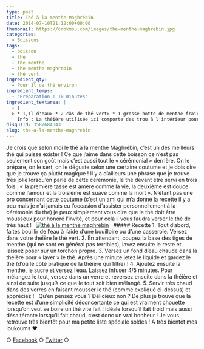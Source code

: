 ```yaml
---
type: post
title: Thé à la menthe Maghrébin
date: 2014-07-10T21:12:00+00:00
thumbnail: https://crokmou.com/images/the-menthe-maghrebin.jpg
categories: 
  - Boissons
tags: 
  - boisson
  - thé
  - the menthe
  - the menthe maghrebin
  - thé vert
ingredient_qty: 
  - Pour 1l de thé environ
ingredient_temps: 
  - 'Préparation : 10 minutes'
ingredient_textarea: |
  - |
  > * 1,1l d'eau> * 2 càs de thé vert> * 1 grosse botte de menthe fraîche> * 80/100g de sucre environ (il vaut mieux en mettre moins au départ que de se retrouver avec une boisson imbuvable)
    Info : La théière utilisée ici comporte des trou à l'intérieur pour filtrer, si vous n'en avez pas munissez vous d'une boule à thé !
disqusId: 3587684343
slug: the-a-la-menthe-maghrebin
---
```


Je crois que selon moi le thé à la menthe Maghrébin, c’est un des meilleurs thé qui puisse exister ! Ce que j’aime dans cette boisson ce n’est pas seulement son goût mais c’est aussi tout le « cérémonial » derrière. On le prépare, on le sert, on le déguste selon une certaine coutume et je dois dire que je trouve ça plutôt magique ! Il y a d’ailleurs une phrase que je trouve très jolie lorsqu’on parle de cette cérémonie, le thé devant être servi en trois fois : « la première tasse est amère comme la vie, la deuxième est douce comme l’amour et la troisième est suave comme la mort ». N’étant pas une pro concernant cette coutume (c’est un ami qui m’a donné la recette il y a peu mais je n’ai jamais eu l’occasion d’assister personnellement à la cérémonie du thé) je peux simplement vous dire que le thé doit être mousseux pour honoré l’invité, et pour cela il vous faudra verser le thé de très haut !   [![thé à la menthe maghrébin](http://www.crokmou.com/wp-content/uploads/2015/03/the-menthe-maghrebin-1.jpg)](http://www.crokmou.com/wp-content/uploads/2015/03/the-menthe-maghrebin-1.jpg)   ##### Recette 1\. Tout d’abord, faites bouillir de l’eau à l’aide d’une bouilloire ou d’une casserole. Versez dans votre théière le thé vert. 2\. En attendant, coupez la base des tiges de menthe (qui ne sont en général pas terribles), lavez ensuite le reste et laissez poser sur un torchon propre. 3\. Versez un fond d’eau chaude dans la théière pour « laver » le thé. Après une minute jetez le liquide et gardez le thé (d’où le côté pratique de la théière qui filtre) ! 4\. Ajoutez ensuite la menthe, le sucre et versez l’eau. Laissez infuser 4/5 minutes. Pour mélangez le tout, versez dans un verre et reversez ensuite dans la théière et ainsi de suite jusqu’à ce que le tout soit bien mélangé. 5\. Servir très chaud dans des verres en faisant mousser le thé (comme expliqué ci-dessus) et appréciez !   Qu’en pensez vous ? Délicieux non ? De plus je trouve que la recette est d’une simplicité déconcertante ce qui est vraiment chouette lorsqu’on veut se boire un thé vite fait ! Idéale lorsqu’il fait froid mais aussi désaltérante lorsqu’il fait chaud, c’est donc un vrai bonheur ! Je vous retrouve très bientôt pour ma petite liste spéciale soldes ! A très bientôt mes loukoums ❤  

○ [Facebook](https://www.facebook.com/crokmou.blog) ○ [Twitter](https://twitter.com/Crokmou) ○